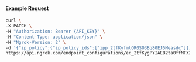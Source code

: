 <!-- Code generated for API Clients. DO NOT EDIT. -->

#### Example Request

```bash
curl \
-X PATCH \
-H "Authorization: Bearer {API_KEY}" \
-H "Content-Type: application/json" \
-H "Ngrok-Version: 2" \
-d '{"ip_policy":{"ip_policy_ids":["ipp_2tfKyfmlOR0SO3Bq80EJ5Measdc"]}}' \
https://api.ngrok.com/endpoint_configurations/ec_2tfKygPYIAEB2ta0ffMTX2rAyuS
```
